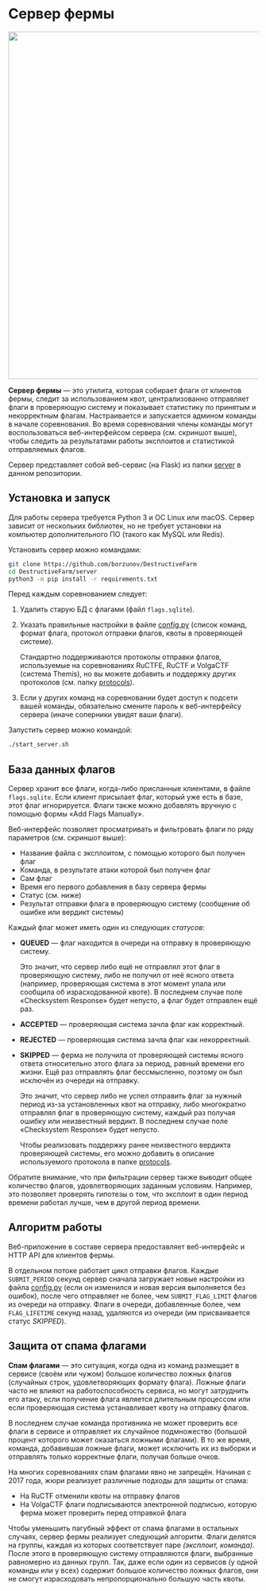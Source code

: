Сервер фермы
============

<p align="center">
    <img src="https://github.com/borzunov/DestructiveFarm/blob/master/docs/images/farm_server_screenshot.png" width="700">
</p>

**Сервер фермы** &mdash; это утилита, которая собирает флаги от клиентов фермы, следит за использованием квот, централизованно отправляет флаги в проверяющую систему и показывает статистику по принятым и некорректным флагам. Настраивается и запускается админом команды в начале соревнования. Во время соревнования члены команды могут воспользоваться веб-интерфейсом сервера (см. скриншот выше), чтобы следить за результатами работы эксплоитов и статистикой отправляемых флагов.

Сервер представляет собой веб-сервис (на Flask) из папки [server](../../server) в данном репозитории.

## Установка и запуск

Для работы сервера требуется Python 3 и ОС Linux или macOS. Сервер зависит от нескольких библиотек, но не требует установки на компьютер дополнительного ПО (такого как MySQL или Redis).

Установить сервер можно командами:

```bash
git clone https://github.com/borzunov/DestructiveFarm
cd DestructiveFarm/server
python3 -m pip install -r requirements.txt
```

Перед каждым соревнованием следует:

1. Удалить старую БД с флагами (файл `flags.sqlite`).

2. Указать правильные настройки в файле [config.py](../../server/config.py) (список команд, формат флага, протокол отправки флагов, квоты в проверяющей системе).

    Стандартно поддерживаются протоколы отправки флагов, используемые на соревнованиях RuCTFE, RuCTF и VolgaCTF (система Themis), но вы можете добавить и поддержку других протоколов (см. папку [protocols](../../server/protocols)).

3. Если у других команд на соревновании будет доступ к подсети вашей команды, обязательно смените пароль к веб-интерфейсу сервера (иначе соперники увидят ваши флаги).

Запустить сервер можно командой:

```bash
./start_server.sh
```

## База данных флагов

Сервер хранит все флаги, когда-либо присланные клиентами, в файле `flags.sqlite`. Если клиент присылает флаг, который уже есть в базе, этот флаг игнорируется. Флаги также можно добавлять вручную с помощью формы &laquo;Add Flags Manually&raquo;.

Веб-интерфейс позволяет просматривать и фильтровать флаги по ряду параметров (см. скриншот выше):

- Название файла с эксплоитом, с помощью которого был получен флаг
- Команда, в результате атаки которой был получен флаг
- Сам флаг
- Время его первого добавления в базу сервера фермы
- Статус (см. ниже)
- Результат отправки флага в проверяющую систему (сообщение об ошибке или вердикт системы)

Каждый флаг может иметь один из следующих *статусов*:

- **QUEUED** &mdash; флаг находится в очереди на отправку в проверяющую систему.

    Это значит, что сервер либо ещё не отправлял этот флаг в проверяющую систему, либо не получил от неё ясного ответа (например, проверяющая система в этот момент упала или сообщила об израсходованной квоте). В последнем случае поле &laquo;Checksystem Response&raquo; будет непусто, а флаг будет отправлен ещё раз.

- **ACCEPTED** &mdash; проверяющая система зачла флаг как корректный.

- **REJECTED** &mdash; проверяющая система зачла флаг как некорректный.

- **SKIPPED** &mdash; ферма не получила от проверяющей системы ясного ответа относительно этого флага за период, равный времени его жизни. Ещё раз отправлять флаг бессмысленно, поэтому он был исключён из очереди на отправку.

    Это значит, что сервер либо не успел отправить флаг за нужный период из-за установленных квот на отправку, либо многократно отправлял флаг в проверяющую систему, каждый раз получая ошибку или неизвестный вердикт. В последнем случае поле &laquo;Checksystem Response&raquo; будет непусто.

    Чтобы реализовать поддержку ранее неизвестного вердикта проверяющей системы, его можно добавить в описание используемого протокола в папке [protocols](../../server/protocols).

Обратите внимание, что при фильтрации сервер также выводит общее количество флагов, удовлетворяющих заданным условиям. Например, это позволяет проверять гипотезы о том, что эксплоит в один период времени работал лучше, чем в другой период времени.

## Алгоритм работы

Веб-приложение в составе сервера предоставляет веб-интерфейс и HTTP API для клиентов фермы.

В отдельном потоке работает цикл отправки флагов. Каждые `SUBMIT_PERIOD` секунд сервер сначала загружает новые настройки из файла [config.py](../../server/config.py) (если он изменился и новая версия выполняется без ошибок), после чего отправляет не более, чем `SUBMIT_FLAG_LIMIT` флагов из очереди на отправку. Флаги в очереди, добавленные более, чем `FLAG_LIFETIME` секунд назад, удаляются из очереди (им присваивается статус *SKIPPED*).

## Защита от спама флагами

**Спам флагами** &mdash; это ситуация, когда одна из команд размещает в сервисе (своём или чужом) большое количество ложных флагов (случайных строк, удовлетворяющих формату флага). Ложные флаги часто не влияют на работоспособность сервиса, но могут затруднить его атаку, если получение флага является длительным процессом или если проверяющая система устанавливает квоту на отправку флагов.

В последнем случае команда противника не может проверить все флаги в сервисе и отправляет их случайное подмножество (большой процент которого может оказаться ложными флагами). В то же время, команда, добавившая ложные флаги, может исключить их из выборки и отправлять только корректные флаги, получая больше очков.

На многих соревнованиях спам флагами явно не запрещён. Начиная с 2017 года, жюри реализует различные подходы для защиты от спама:

- На RuCTF отменили квоты на отправку флагов
- На VolgaCTF флаги подписываются электронной подписью, которую ферма может проверить перед отправкой флага

Чтобы уменьшить пагубный эффект от спама флагами в остальных случаях, сервер фермы реализует следующий алгоритм. Флаги делятся на группы, каждая из которых соответствует паре *(эксплоит, команда)*. После этого в проверяющую систему отправляются флаги, выбранные равномерно из данных групп. Так, даже если один из сервисов (у одной команды или у всех) содержит большое количество ложных флагов, они не смогут израсходовать непропорционально большую часть квоты.
